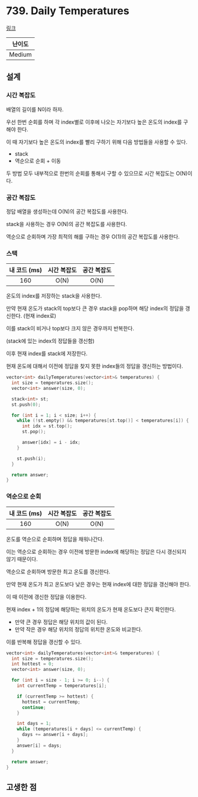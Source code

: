 # 739. Daily Temperatures

[링크](https://leetcode.com/problems/daily-temperatures/)

| 난이도 |
| :----: |
| Medium |

## 설계

### 시간 복잡도

배열의 길이를 N이라 하자.

우선 한번 순회를 하며 각 index별로 이후에 나오는 자기보다 높은 온도의 index를 구해야 한다.

이 때 자기보다 높은 온도의 index를 빨리 구하기 위해 다음 방법들을 사용할 수 있다.

- stack
- 역순으로 순회 + 이동

두 방법 모두 내부적으로 한번의 순회를 통해서 구할 수 있으므로 시간 복잡도는 O(N)이다.

### 공간 복잡도

정답 배열을 생성하는데 O(N)의 공간 복잡도를 사용한다.

stack을 사용하는 경우 O(N)의 공간 복잡도를 사용한다.

역순으로 순회하며 가장 최적의 해를 구하는 경우 O(1)의 공간 복잡도를 사용한다.

### 스택

| 내 코드 (ms) | 시간 복잡도 | 공간 복잡도 |
| :----------: | :---------: | :---------: |
|     160      |    O(N)     |    O(N)     |

온도의 index를 저장하는 stack을 사용한다.

만약 현재 온도가 stack의 top보다 큰 경우 stack을 pop하며 해당 index의 정답을 갱신한다. (현재 index로)

이를 stack이 비거나 top보다 크지 않은 경우까지 반복한다.

(stack에 있는 index의 정답들을 갱신함)

이후 현재 index를 stack에 저장한다.

현재 온도에 대해서 이전에 정답을 찾지 못한 index들의 정답을 갱신하는 방법이다.

```cpp
vector<int> dailyTemperatures(vector<int>& temperatures) {
  int size = temperatures.size();
  vector<int> answer(size, 0);

  stack<int> st;
  st.push(0);

  for (int i = 1; i < size; i++) {
    while (!st.empty() && temperatures[st.top()] < temperatures[i]) {
      int idx = st.top();
      st.pop();

      answer[idx] = i - idx;
    }

    st.push(i);
  }

  return answer;
}
```

### 역순으로 순회

| 내 코드 (ms) | 시간 복잡도 | 공간 복잡도 |
| :----------: | :---------: | :---------: |
|     160      |    O(N)     |    O(N)     |

온도를 역순으로 순회하며 정답을 채워나간다.

이는 역순으로 순회하는 경우 이전에 방문한 index에 해당하는 정답은 다시 갱신되지 않기 때문이다.

역순으로 순회하며 방문한 최고 온도를 갱신한다.

만약 현재 온도가 최고 온도보다 낮은 경우는 현재 index에 대한 정답을 갱신해야 한다.

이 때 이전에 갱신한 정답을 이용한다.

현재 index + 1의 정답에 해당하는 위치의 온도가 현재 온도보다 큰지 확인한다.

- 만약 큰 경우 정답은 해당 위치의 값이 된다.
- 만약 작은 경우 해당 위치의 정답의 위치한 온도와 비교한다.

이를 반복해 정답을 갱신할 수 있다.

```cpp
vector<int> dailyTemperatures(vector<int>& temperatures) {
  int size = temperatures.size();
  int hottest = 0;
  vector<int> answer(size, 0);

  for (int i = size - 1; i >= 0; i--) {
    int currentTemp = temperatures[i];

    if (currentTemp >= hottest) {
      hottest = currentTemp;
      continue;
    }

    int days = 1;
    while (temperatures[i + days] <= currentTemp) {
      days += answer[i + days];
    }
    answer[i] = days;
  }

  return answer;
}
```

## 고생한 점
